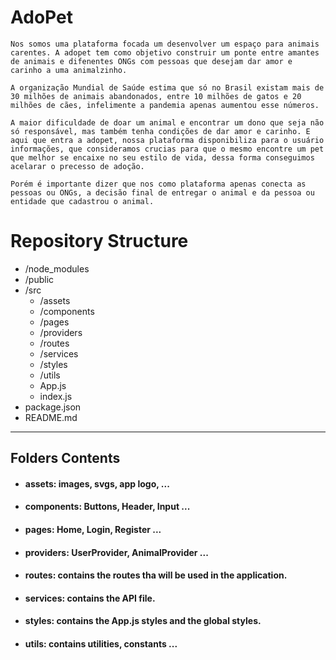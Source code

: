 # AdoPet
 
    Nos somos uma plataforma focada um desenvolver um espaço para animais carentes. A adopet tem como objetivo construir um ponte entre amantes de animais e difenentes ONGs com pessoas que desejam dar amor e carinho a uma animalzinho.

    A organização Mundial de Saúde estima que só no Brasil existam mais de 30 milhões de animais abandonados, entre 10 milhões de gatos e 20 milhões de cães, infelimente a pandemia apenas aumentou esse números. 
    
    A maior dificuldade de doar um animal e encontrar um dono que seja não só responsável, mas também tenha condições de dar amor e carinho. E aqui que entra a adopet, nossa plataforma disponibiliza para o usuário informações, que consideramos crucias para que o mesmo encontre um pet que melhor se encaixe no seu estilo de vida, dessa forma conseguimos acelarar o precesso de adoção. 
    
    Porém é importante dizer que nos como plataforma apenas conecta as pessoas ou ONGs, a decisão final de entregar o animal e da pessoa ou entidade que cadastrou o animal.   



# Repository Structure

- /node_modules
- /public
- /src
  - /assets
  - /components
  - /pages
  - /providers
  - /routes
  - /services
  - /styles
  - /utils
  - App.js
  - index.js
- package.json
- README.md

---

## Folders Contents

- #### assets: images, svgs, app logo, ...

- #### components: Buttons, Header, Input ...

- #### pages: Home, Login, Register ...

- #### providers: UserProvider, AnimalProvider ...

- #### routes: contains the routes tha will be used in the application.

- #### services: contains the API file.

- #### styles: contains the App.js styles and the global styles.

- #### utils: contains utilities, constants ...
